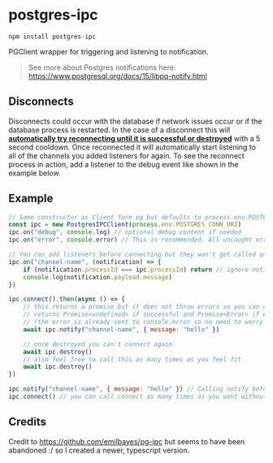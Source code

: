 # postgres-ipc
``` npm install postgres-ipc ```

PGClient wrapper for triggering and listening to notification.

> See more about Postgres notifications here: https://www.postgresql.org/docs/15/libpq-notify.html

## Disconnects
Disconnects could occur with the database if network issues occur or if the database process is restarted.
In the case of a disconnect this will <ins><b>automatically try reconnecting until it is successful or destrpyed</b></ins> with a 5 second cooldown.
Once reconnected it will automatically start listening to all of the channels you added listeners for again.
To see the reconnect process in action, add a listener to the debug event like shown in the example below.

## Example
```js
// Same constructor as Client form pg but defaults to process.env.POSTGRES_CONN_URI
const ipc = new PostgresIPCClient(process.env.POSTGRES_CONN_URI)
ipc.on("debug", console.log) // optional debug content if needed
ipc.on("error", console.error) // This is recommended. All uncaught errors from your (async) listeners will end up here.

// You can add listeners before connecting but they won't get called until you connect
ipc.on("channel-name", (notification) => {
    if (notification.processId === ipc.processId) return // ignore notifications sent by this client like this
    console.log(notification.payload.message)
})

ipc.connect().then(async () => {
    // this returns a promise but it does not throw errors so you can choose not to await this safely
    // returns Promise<undefined> if successful and Promise<Error> if error
    // (the error is already sent to console.error so no need to worry about logging the error)
    await ipc.notify("channel-name", { message: "hello" })

    // once destroyed you can't connect again
    await ipc.destroy()
    // also feel free to call this as many times as you feel fit
    await ipc.destroy()
})

ipc.notify("channel-name", { message: "hello" }) // Calling notify before connecting will result in an error!!!
ipc.connect() // you can call connect as many times as you want without errors
```

## Credits
Credit to https://github.com/emilbayes/pg-ipc but seems to have been abandoned :/ so I created a newer, typescript version.